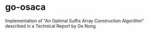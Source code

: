 go-osaca
========

Implementation of "An Optimal Suffix Array Construction Algorithm" described in a Technical Report by Ge Nong